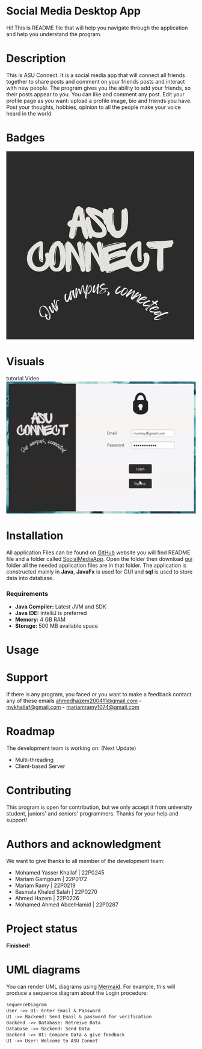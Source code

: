 # Social Media Desktop App

Hi! This is README file that will help you navigate through the application and help you understand the program.

# Description
This is ASU Connect. It is a social media app that will connect all friends together to share posts and comment on your friends posts and interact with new people. The program gives you the ability to add your friends, so their posts appear to you. You can like and comment any post. Edit your profile page as you want: upload a profile image, bio and friends you have. Post your thoughts, hobbies, opinion to all the people make your voice heard in the world. 

# Badges
![Application logo](https://github.com/mykhallaf/social-media-project/blob/main/SocialMediaApp/gui/Images/Asu%20connect.jpg)

# Visuals
tutorial Video
[![Tutorial Video](https://github.com/mykhallaf/social-media-project/blob/main/SocialMediaApp/Video.png)](https://youtu.be/e21T7QkpeIQ)


# Installation

All application Files can be found on [GitHub](https://github.com/mykhallaf/social-media-project/tree/main) website you will find README file and a folder called [SocialMediaApp](https://github.com/mykhallaf/social-media-project/tree/main/SocialMediaApp). Open the folder then download [gui](https://github.com/mykhallaf/social-media-project/tree/main/SocialMediaApp/gui) folder all the needed application files are in that folder. The application is constructed mainly in **Java**, **JavaFx** is used for GUI and **sql** is used to store data into database.
### Requirements

 -   **Java Compiler:** Latest JVM and SDK
-   **Java IDE:** IntelliJ is preferred  
-   **Memory:** 4 GB RAM  
-   **Storage:** 500 MB available space

# Usage
 
 # Support
If there is any program, you faced or you want to make a feedback contact any of these emails ahmedhazem200411@gmail.com - mykhallaf@gmail.com - mariamramy1074@gmail.com

# Roadmap
The development team is working on: (Next Update)

 - Multi-threading
 - Client-based Server

# Contributing

This program is open for contribution, but we only accept it from university student, juniors' and seniors' programmers.
Thanks for your help and support!

# Authors and acknowledgment

We want to give thanks to all member of the development team:

 - Mohamed Yasser Khallaf         | 22P0245
 - Mariam Gamgoum           | 22P0172
 - Mariam Ramy              | 22P0219
 - Basmala Khaled Salah            | 22P0270
 - Ahmed Hazem                 | 22P0226
 - Mohamed Ahmed AbdelHamid | 22P0287

# Project status
**Finished!**

# UML diagrams

You can render UML diagrams using [Mermaid](https://mermaidjs.github.io/). For example, this will produce a sequence diagram about the Login procedure:

```mermaid
sequenceDiagram
User ->> UI: Enter Email & Password
UI ->> Backend: Send Email & password for verification
Backend ->> Database: Retreive Data
Database ->> Backend: Send Data
Backend ->> UI: Compare Data & give feedback
UI ->> User: Welcome to ASU Connet
